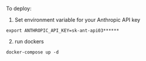 To deploy:

1. Set environment variable for your Anthropic API key

`export ANTHROPIC_API_KEY=sk-ant-api03******`

2. run dockers

`docker-compose up -d`

